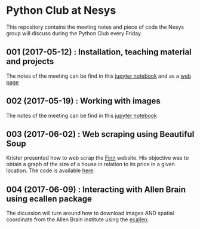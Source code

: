 # Python Club at Nesys  
This repository contains the meeting notes and piece of code the Nesys group will discuss during the Python Club every Friday.

## 001 (2017-05-12) : Installation, teaching material and projects
The notes of the meeting can be find in this [jupyter notebook](https://github.com/ChrCoello/PythonClub/blob/master/2017_05_12__Introduction_Python.ipynb) and as a [web page](https://github.com/ChrCoello/PythonClub/blob/master/2017_05_12__Introduction_Python.md)

## 002 (2017-05-19) : Working with images
The notes of the meeting can be find in this [jupyter notebook](https://github.com/ChrCoello/PythonClub/blob/master/2017_05_19__Work_with_images.ipynb)

## 003 (2017-06-02) : Web scraping using Beautiful Soup
Krister presented how to web scrap the [Finn](www.finn.no) website. His objective was to obtain a graph of the size of a house in relation to its price in a given location. The code is available [here](https://github.com/ChrCoello/PythonClub/tree/master/2017_06_02/).

## 004 (2017-06-09) : Interacting with Allen Brain using ecallen package
The dicussion will turn around how to download images AND spatial coordinate from the Allen Brain institute using the [ecallen](https://efferencecopy.net/ecallen-a-python-package-for-the-allen-institutes-api/).
